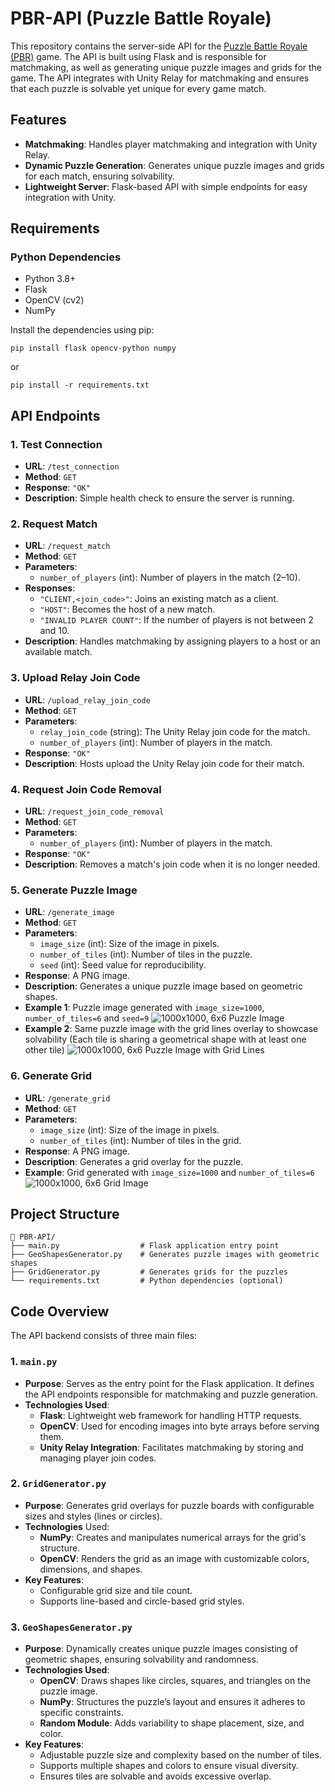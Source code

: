 # PBR-API (Puzzle Battle Royale)

This repository contains the server-side API for the [Puzzle Battle Royale (PBR)](https://github.com/SamuelSoNChino/PBR) game. The API is built using Flask and is responsible for matchmaking, as well as generating unique puzzle images and grids for the game. The API integrates with Unity Relay for matchmaking and ensures that each puzzle is solvable yet unique for every game match.


## Features

- **Matchmaking**: Handles player matchmaking and integration with Unity Relay.
- **Dynamic Puzzle Generation**: Generates unique puzzle images and grids for each match, ensuring solvability.
- **Lightweight Server**: Flask-based API with simple endpoints for easy integration with Unity.

## Requirements

### Python Dependencies

- Python 3.8+
- Flask
- OpenCV (cv2)
- NumPy

Install the dependencies using pip:


    pip install flask opencv-python numpy

or 

    pip install -r requirements.txt

## API Endpoints
### 1. Test Connection

- **URL**: `/test_connection`
- **Method**: `GET`
- **Response**: `"OK"`
- **Description**: Simple health check to ensure the server is running.

### 2. Request Match

- **URL**: `/request_match`
- **Method**: `GET`
- **Parameters**:
    - `number_of_players` (int): Number of players in the match (2–10).
- **Responses**:
    - `"CLIENT,<join_code>"`: Joins an existing match as a client.
    - `"HOST"`: Becomes the host of a new match.
    - `"INVALID PLAYER COUNT"`: If the number of players is not between 2 and 10.
- **Description**: Handles matchmaking by assigning players to a host or an available match.

### 3. Upload Relay Join Code

- **URL**: `/upload_relay_join_code`
- **Method**: `GET`
- **Parameters**:
    - `relay_join_code` (string): The Unity Relay join code for the match.
    - `number_of_players` (int): Number of players in the match.
- **Response**: `"OK"`
- **Description**: Hosts upload the Unity Relay join code for their match.

### 4. Request Join Code Removal

- **URL**: `/request_join_code_removal`
- **Method**: `GET`
- **Parameters**:
    - `number_of_players` (int): Number of players in the match.
- **Response**: `"OK"`
- **Description**: Removes a match's join code when it is no longer needed.

### 5. Generate Puzzle Image

- **URL**: `/generate_image`
- **Method**: `GET`
- **Parameters**:
    - `image_size` (int): Size of the image in pixels.
    - `number_of_tiles` (int): Number of tiles in the puzzle.
    - `seed` (int): Seed value for reproducibility.
- **Response**: A PNG image.
- **Description**: Generates a unique puzzle image based on geometric shapes.
- **Example 1**: Puzzle image generated with `image_size=1000`, `number_of_tiles=6` and `seed=9`
![1000x1000, 6x6 Puzzle Image](/assets/image_showcase1.png)
- **Example 2**: Same puzzle image with the grid lines overlay to showcase solvability (Each tile is sharing a geometrical shape with at least one other tile)
![1000x1000, 6x6 Puzzle Image with Grid Lines](/assets/image_showcase2.png)

### 6. Generate Grid

- **URL**: `/generate_grid`
- **Method**: `GET`
- **Parameters**:
    - `image_size` (int): Size of the image in pixels.
    - `number_of_tiles` (int): Number of tiles in the grid.
- **Response**: A PNG image.
- **Description**: Generates a grid overlay for the puzzle.
- **Example**: Grid generated with `image_size=1000` and `number_of_tiles=6`
![1000x1000, 6x6 Grid Image](/assets/grid_showcase.png)

## Project Structure

    📂 PBR-API/
    ├── main.py                  # Flask application entry point
    ├── GeoShapesGenerator.py    # Generates puzzle images with geometric shapes
    ├── GridGenerator.py         # Generates grids for the puzzles
    └── requirements.txt         # Python dependencies (optional)

## Code Overview

The API backend consists of three main files:

### 1. `main.py`
- **Purpose**: Serves as the entry point for the Flask application. It defines the API endpoints responsible for matchmaking and puzzle generation.
- **Technologies Used**:
    - **Flask**: Lightweight web framework for handling HTTP requests.
    - **OpenCV**: Used for encoding images into byte arrays before serving them.
    - **Unity Relay Integration**: Facilitates matchmaking by storing and managing player join codes.

### 2. `GridGenerator.py`
- **Purpose**: Generates grid overlays for puzzle boards with configurable sizes and styles (lines or circles).
- **Technologies** Used:
    - **NumPy**: Creates and manipulates numerical arrays for the grid's structure.
    - **OpenCV**: Renders the grid as an image with customizable colors, dimensions, and shapes.
- **Key Features**:
    - Configurable grid size and tile count.
    - Supports line-based and circle-based grid styles.

### 3. `GeoShapesGenerator.py`
- **Purpose**: Dynamically creates unique puzzle images consisting of geometric shapes, ensuring solvability and randomness.
- **Technologies Used**:
    - **OpenCV**: Draws shapes like circles, squares, and triangles on the puzzle image.
    - **NumPy**: Structures the puzzle’s layout and ensures it adheres to specific constraints.
    - **Random Module**: Adds variability to shape placement, size, and color.
- **Key Features**:
    - Adjustable puzzle size and complexity based on the number of tiles.
    - Supports multiple shapes and colors to ensure visual diversity.
    - Ensures tiles are solvable and avoids excessive overlap.

